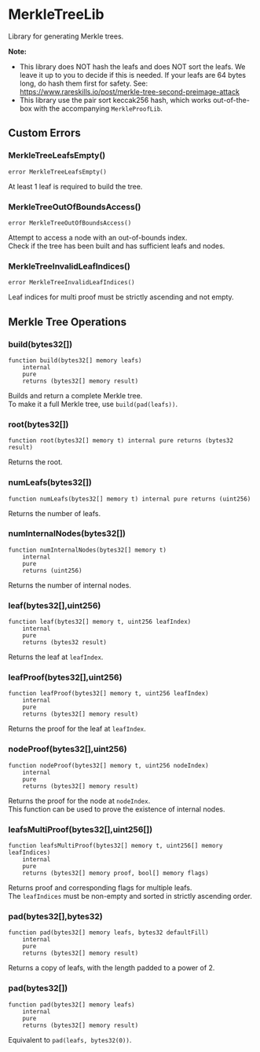 # MerkleTreeLib

Library for generating Merkle trees.


<b>Note:</b>

- This library does NOT hash the leafs and does NOT sort the leafs.
We leave it up to you to decide if this is needed.
If your leafs are 64 bytes long, do hash them first for safety.
See: https://www.rareskills.io/post/merkle-tree-second-preimage-attack
- This library use the pair sort keccak256 hash, which works
out-of-the-box with the accompanying `MerkleProofLib`.



<!-- customintro:start --><!-- customintro:end -->

## Custom Errors

### MerkleTreeLeafsEmpty()

```solidity
error MerkleTreeLeafsEmpty()
```

At least 1 leaf is required to build the tree.

### MerkleTreeOutOfBoundsAccess()

```solidity
error MerkleTreeOutOfBoundsAccess()
```

Attempt to access a node with an out-of-bounds index.   
Check if the tree has been built and has sufficient leafs and nodes.

### MerkleTreeInvalidLeafIndices()

```solidity
error MerkleTreeInvalidLeafIndices()
```

Leaf indices for multi proof must be strictly ascending and not empty.

## Merkle Tree Operations

### build(bytes32[])

```solidity
function build(bytes32[] memory leafs)
    internal
    pure
    returns (bytes32[] memory result)
```

Builds and return a complete Merkle tree.   
To make it a full Merkle tree, use `build(pad(leafs))`.

### root(bytes32[])

```solidity
function root(bytes32[] memory t) internal pure returns (bytes32 result)
```

Returns the root.

### numLeafs(bytes32[])

```solidity
function numLeafs(bytes32[] memory t) internal pure returns (uint256)
```

Returns the number of leafs.

### numInternalNodes(bytes32[])

```solidity
function numInternalNodes(bytes32[] memory t)
    internal
    pure
    returns (uint256)
```

Returns the number of internal nodes.

### leaf(bytes32[],uint256)

```solidity
function leaf(bytes32[] memory t, uint256 leafIndex)
    internal
    pure
    returns (bytes32 result)
```

Returns the leaf at `leafIndex`.

### leafProof(bytes32[],uint256)

```solidity
function leafProof(bytes32[] memory t, uint256 leafIndex)
    internal
    pure
    returns (bytes32[] memory result)
```

Returns the proof for the leaf at `leafIndex`.

### nodeProof(bytes32[],uint256)

```solidity
function nodeProof(bytes32[] memory t, uint256 nodeIndex)
    internal
    pure
    returns (bytes32[] memory result)
```

Returns the proof for the node at `nodeIndex`.   
This function can be used to prove the existence of internal nodes.

### leafsMultiProof(bytes32[],uint256[])

```solidity
function leafsMultiProof(bytes32[] memory t, uint256[] memory leafIndices)
    internal
    pure
    returns (bytes32[] memory proof, bool[] memory flags)
```

Returns proof and corresponding flags for multiple leafs.   
The `leafIndices` must be non-empty and sorted in strictly ascending order.

### pad(bytes32[],bytes32)

```solidity
function pad(bytes32[] memory leafs, bytes32 defaultFill)
    internal
    pure
    returns (bytes32[] memory result)
```

Returns a copy of leafs, with the length padded to a power of 2.

### pad(bytes32[])

```solidity
function pad(bytes32[] memory leafs)
    internal
    pure
    returns (bytes32[] memory result)
```

Equivalent to `pad(leafs, bytes32(0))`.